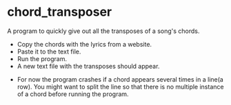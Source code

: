 # chord_transposer
A program to quickly give out all the transposes of a song's chords.

- Copy the chords with the lyrics from a website.
- Paste it to the text file.
- Run the program.
- A new text file with the transposes should appear.

* For now the program crashes if a chord appears several times in a line(a row). You might want to split the line so that there is no multiple instance of a chord before running the program.
